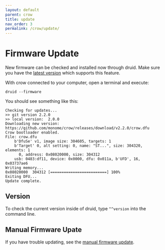 ```yaml
---
layout: default
parent: crow
title: update
nav_order: 3
permalink: /crow/update/
---
```


# Firmware Update

New firmware can be checked and installed now through druid. Make sure you have the [latest version](https://monome.org/docs/crow/druid/#update) which supports this feature.

With crow connected to your computer, open a terminal and execute:

```
druid --firmware
```

You should see something like this:

```
Checking for updates...
>> git version 2.2.0
>> local version:  2.0.0
Downloading new version: https://github.com/monome/crow/releases/download/v2.2.0/crow.dfu
Crow bootloader enabled.
File: crow.dfu
    b'DfuSe' v1, image size: 304605, targets: 1
    b'Target' 0, alt setting: 0, name: "ST...", size: 304320, elements: 1
      0, address: 0x08020000, size: 304312
    usb: 0483:df11, device: 0x0000, dfu: 0x011a, b'UFD', 16, 0x03737ae6
Writing memory...
0x08020000  304312 [=========================] 100% 
Exiting DFU...
Update complete.
```

## Version

To check the current version inside of druid, type `^^version` into the command line.

## Manual Firmware Upate

If you have trouble updating, see the [manual firmware update](/docs/crow/manual-update).
